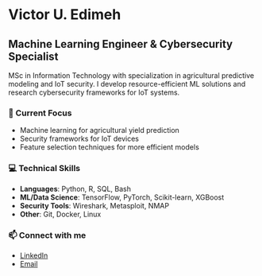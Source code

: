 # Victor U. Edimeh

## Machine Learning Engineer & Cybersecurity Specialist

MSc in Information Technology with specialization in agricultural predictive modeling and IoT security. 
I develop resource-efficient ML solutions and research cybersecurity frameworks for IoT systems.

### 🔭 Current Focus
- Machine learning for agricultural yield prediction
- Security frameworks for IoT devices
- Feature selection techniques for more efficient models

### 💻 Technical Skills
- **Languages**: Python, R, SQL, Bash
- **ML/Data Science**: TensorFlow, PyTorch, Scikit-learn, XGBoost
- **Security Tools**: Wireshark, Metasploit, NMAP
- **Other**: Git, Docker, Linux

### 📫 Connect with me
- [LinkedIn](https://www.linkedin.com/in/victoredimeh)
- [Email](vedimeh49@gmail.com)
